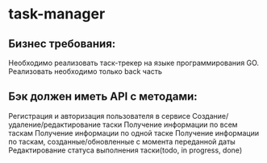 # task-manager
## Бизнес требования: 
Необходимо реализовать таск-трекер на языке программирования GO.
Реализовать необходимо только back часть

## Бэк должен иметь API с методами:
Регистрация и авторизация пользователя в сервисе
Создание/удаление/редактирование таски
Получение информации по всем таскам 
Получение информации по одной таске
Получение информации по таскам, созданные/обновленные с момента переданной даты
Редактирование статуса выполнения таски(todo, in progress, done)
